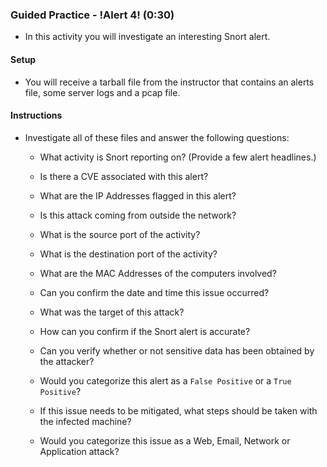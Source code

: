 ### Guided Practice - !Alert 4! (0:30)

- In this activity you will investigate an interesting Snort alert.

#### Setup

- You will receive a tarball file from the instructor that contains an alerts file, some server logs and a pcap file.

#### Instructions

- Investigate all of these files and answer the following questions:
    
    - What activity is Snort reporting on? (Provide a few alert headlines.)
    
    - Is there a CVE associated with this alert?
    
    - What are the IP Addresses flagged in this alert?
    
    - Is this attack coming from outside the network?
    
    - What is the source port of the activity?
    
    - What is the destination port of the activity?
    
    - What are the MAC Addresses of the computers involved?
    
    - Can you confirm the date and time this issue occurred?
    
    - What was the target of this attack?
    
    - How can you confirm if the Snort alert is accurate?
    
    - Can you verify whether or not sensitive data has been obtained by the attacker?
    
    - Would you categorize this alert as a `False Positive` or a `True Positive`?
    
    - If this issue needs to be mitigated, what steps should be taken with the infected machine?
    
    - Would you categorize this issue as a Web, Email, Network or Application attack?
